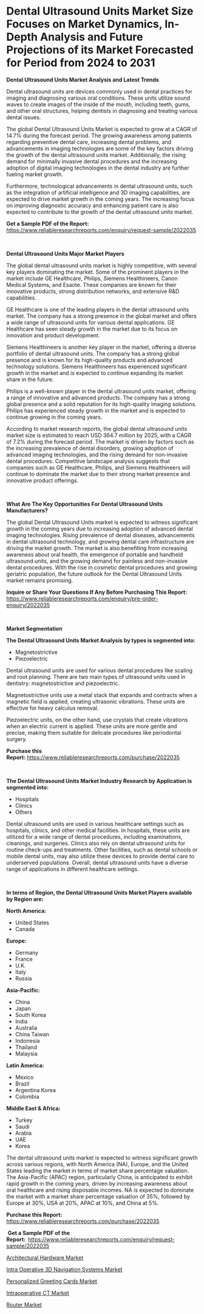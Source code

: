 <p><h1>Dental Ultrasound Units Market Size Focuses on Market Dynamics, In-Depth Analysis and Future Projections of its Market Forecasted for Period from 2024 to 2031</h1></p><p><strong>Dental Ultrasound Units Market Analysis and Latest Trends</strong></p>
<p><p>Dental ultrasound units are devices commonly used in dental practices for imaging and diagnosing various oral conditions. These units utilize sound waves to create images of the inside of the mouth, including teeth, gums, and other oral structures, helping dentists in diagnosing and treating various dental issues.</p><p>The global Dental Ultrasound Units Market is expected to grow at a CAGR of 14.7% during the forecast period. The growing awareness among patients regarding preventive dental care, increasing dental problems, and advancements in imaging technologies are some of the key factors driving the growth of the dental ultrasound units market. Additionally, the rising demand for minimally invasive dental procedures and the increasing adoption of digital imaging technologies in the dental industry are further fueling market growth.</p><p>Furthermore, technological advancements in dental ultrasound units, such as the integration of artificial intelligence and 3D imaging capabilities, are expected to drive market growth in the coming years. The increasing focus on improving diagnostic accuracy and enhancing patient care is also expected to contribute to the growth of the dental ultrasound units market.</p></p>
<p><strong>Get a Sample PDF of the Report:&nbsp;</strong> <a href="https://www.reliableresearchreports.com/enquiry/request-sample/2022035">https://www.reliableresearchreports.com/enquiry/request-sample/2022035</a></p>
<p>&nbsp;</p>
<p><strong>Dental Ultrasound Units Major Market Players</strong></p>
<p><p>The global dental ultrasound units market is highly competitive, with several key players dominating the market. Some of the prominent players in the market include GE Healthcare, Philips, Siemens Healthineers, Canon Medical Systems, and Esaote. These companies are known for their innovative products, strong distribution networks, and extensive R&D capabilities.</p><p>GE Healthcare is one of the leading players in the dental ultrasound units market. The company has a strong presence in the global market and offers a wide range of ultrasound units for various dental applications. GE Healthcare has seen steady growth in the market due to its focus on innovation and product development.</p><p>Siemens Healthineers is another key player in the market, offering a diverse portfolio of dental ultrasound units. The company has a strong global presence and is known for its high-quality products and advanced technology solutions. Siemens Healthineers has experienced significant growth in the market and is expected to continue expanding its market share in the future.</p><p>Philips is a well-known player in the dental ultrasound units market, offering a range of innovative and advanced products. The company has a strong global presence and a solid reputation for its high-quality imaging solutions. Philips has experienced steady growth in the market and is expected to continue growing in the coming years.</p><p>According to market research reports, the global dental ultrasound units market size is estimated to reach USD 364.7 million by 2025, with a CAGR of 7.2% during the forecast period. The market is driven by factors such as the increasing prevalence of dental disorders, growing adoption of advanced imaging technologies, and the rising demand for non-invasive dental procedures. Competitive landscape analysis suggests that companies such as GE Healthcare, Philips, and Siemens Healthineers will continue to dominate the market due to their strong market presence and innovative product offerings.</p></p>
<p>&nbsp;</p>
<p><strong>What Are The Key Opportunities For Dental Ultrasound Units Manufacturers?</strong></p>
<p><p>The global Dental Ultrasound Units market is expected to witness significant growth in the coming years due to increasing adoption of advanced dental imaging technologies. Rising prevalence of dental diseases, advancements in dental ultrasound technology, and growing dental care infrastructure are driving the market growth. The market is also benefiting from increasing awareness about oral health, the emergence of portable and handheld ultrasound units, and the growing demand for painless and non-invasive dental procedures. With the rise in cosmetic dental procedures and growing geriatric population, the future outlook for the Dental Ultrasound Units market remains promising.</p></p>
<p><strong>Inquire or Share Your Questions If Any Before Purchasing This Report:</strong> <a href="https://www.reliableresearchreports.com/enquiry/pre-order-enquiry/2022035">https://www.reliableresearchreports.com/enquiry/pre-order-enquiry/2022035</a></p>
<p>&nbsp;</p>
<p><strong>Market Segmentation</strong></p>
<p><strong>The Dental Ultrasound Units Market Analysis by types is segmented into:</strong></p>
<p><ul><li>Magnetostrictive</li><li>Piezoelectric</li></ul></p>
<p><p>Dental ultrasound units are used for various dental procedures like scaling and root planning. There are two main types of ultrasound units used in dentistry: magnetostrictive and piezoelectric. </p><p>Magnetostrictive units use a metal stack that expands and contracts when a magnetic field is applied, creating ultrasonic vibrations. These units are effective for heavy calculus removal.</p><p>Piezoelectric units, on the other hand, use crystals that create vibrations when an electric current is applied. These units are more gentle and precise, making them suitable for delicate procedures like periodontal surgery.</p></p>
<p><strong>Purchase this Report:&nbsp;</strong><a href="https://www.reliableresearchreports.com/purchase/2022035">https://www.reliableresearchreports.com/purchase/2022035</a></p>
<p>&nbsp;</p>
<p><strong>The Dental Ultrasound Units Market Industry Research by Application is segmented into:</strong></p>
<p><ul><li>Hospitals</li><li>Clinics</li><li>Others</li></ul></p>
<p><p>Dental ultrasound units are used in various healthcare settings such as hospitals, clinics, and other medical facilities. In hospitals, these units are utilized for a wide range of dental procedures, including examinations, cleanings, and surgeries. Clinics also rely on dental ultrasound units for routine check-ups and treatments. Other facilities, such as dental schools or mobile dental units, may also utilize these devices to provide dental care to underserved populations. Overall, dental ultrasound units have a diverse range of applications in different healthcare settings.</p></p>
<p>&nbsp;</p>
<p><strong>In terms of Region, the Dental Ultrasound Units Market Players available by Region are:</strong></p>
<p>
    <p> <strong> North America: </strong>
        <ul>
            <li>United States</li>
            <li>Canada</li>
        </ul>
        </p> 
    <p> <strong> Europe: </strong>
        <ul>
            <li>Germany</li>
            <li>France</li>
            <li>U.K.</li>
            <li>Italy</li>
            <li>Russia</li>
        </ul>
        </p> 
    <p> <strong> Asia-Pacific: </strong>
        <ul>
            <li>China</li>
            <li>Japan</li>
            <li>South Korea</li>
            <li>India</li>
            <li>Australia</li>
            <li>China Taiwan</li>
            <li>Indonesia</li>
            <li>Thailand</li>
            <li>Malaysia</li>
        </ul>
        </p> 
    <p> <strong> Latin America: </strong>
        <ul>
            <li>Mexico</li>
            <li>Brazil</li>
            <li>Argentina Korea</li>
            <li>Colombia</li>
        </ul>
        </p> 
    <p> <strong> Middle East & Africa: </strong>
        <ul>
            <li>Turkey</li>
            <li>Saudi</li>
            <li>Arabia</li>
            <li>UAE</li>
            <li>Korea</li>
        </ul>
    </p>
    </p>
<p><p>The dental ultrasound units market is expected to witness significant growth across various regions, with North America (NA), Europe, and the United States leading the market in terms of market share percentage valuation. The Asia-Pacific (APAC) region, particularly China, is anticipated to exhibit rapid growth in the coming years, driven by increasing awareness about oral healthcare and rising disposable incomes. NA is expected to dominate the market with a market share percentage valuation of 35%, followed by Europe at 30%, USA at 20%, APAC at 10%, and China at 5%.</p></p>
<p><strong>Purchase this Report: </strong><a href="https://www.reliableresearchreports.com/purchase/2022035">https://www.reliableresearchreports.com/purchase/2022035</a></p>
<p>&nbsp;<strong>Get a Sample PDF of the Report:&nbsp;&nbsp;</strong><a href="https://www.reliableresearchreports.com/enquiry/request-sample/2022035">https://www.reliableresearchreports.com/enquiry/request-sample/2022035</a></p>
<p><strong></strong></p>
<p><p><a href="https://scarlet-rocket-c63.notion.site/Architectural-Hardware-Market-Research-Report-Forecasted-for-Period-from-2024-2031-by-Market-Type-2d057e9e07654de0a06edf7d4811cd93">Architectural Hardware Market</a></p><p><a href="https://github.com/kosella/Market-Research-Report-List-2/blob/main/intra-operative-3d-navigation-systems-market.md">Intra Operative 3D Navigation Systems Market</a></p><p><a href="https://view.publitas.com/reportprime-1/global-personalized-greeting-cards-market-size-and-market-trends-insights-and-projections-from-2024-to-2031/">Personalized Greeting Cards Market</a></p><p><a href="https://github.com/kufem1/Market-Research-Report-List-1/blob/main/intraoperative-ct-market.md">Intraoperative CT Market</a></p><p><a href="https://view.publitas.com/reportprime-1/router-market-with-the-goal-of-estimating-the-market-size-and-future-growth-potential-of-various-market-segments-based-on-component-applications-end-user-and-region/">Router Market</a></p></p>